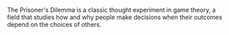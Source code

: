The Prisoner's Dilemma is a classic thought experiment in game theory, a field that studies how and why people make decisions when their outcomes depend on the choices of others.
